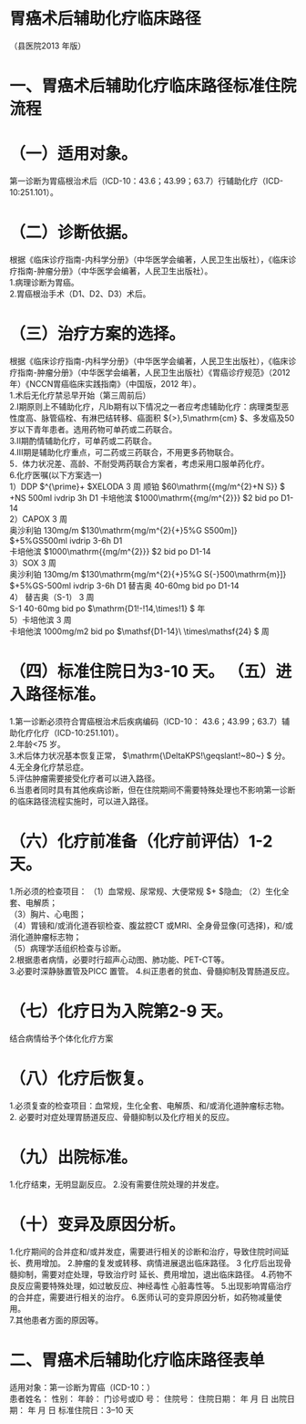 # 胃癌术后辅助化疗临床路径  
（县医院2013 年版）  
# 一、胃癌术后辅助化疗临床路径标准住院流程  
# （一）适用对象。  
第一诊断为胃癌根治术后（ICD-10：43.6；43.99；63.7）行辅助化疗（ICD-10:251.101）。  
# （二）诊断依据。  
根据《临床诊疗指南-内科学分册》（中华医学会编著，人民卫生出版社），《临床诊疗指南-肿瘤分册》（中华医学会编著，人民卫生出版社）。  
1.病理诊断为胃癌。  
2.胃癌根治手术（D1、D2、D3）术后。  
# （三）治疗方案的选择。  
根据《临床诊疗指南-内科学分册》（中华医学会编著，人民卫生出版社），《临床诊疗指南-肿瘤分册》（中华医学会编著，人民卫生出版社）《胃癌诊疗规范》（2012 年）《NCCN胃癌临床实践指南》（中国版，2012 年）。  
1.术后无化疗禁忌早开始（第三周前后）  
2.I期原则上不辅助化疗，凡Ib期有以下情况之一者应考虑辅助化疗：病理类型恶性度高、脉管癌栓、有淋巴结转移、癌面积 ${>}\,5\mathrm{cm} $、多发癌及50岁以下青年患者。选用药物可单药或二药联合。  
3.II期酌情辅助化疗，可单药或二药联合。  
4.III期是辅助化疗重点，可二药或三药联合，不用更多药物联合。  
5．体力状况差、高龄、不耐受两药联合方案者，考虑采用口服单药化疗。  
6.化疗医嘱(以下方案选一)  
1）DDP $^{\prime}+ $XELODA 3 周 顺铂  $60\mathrm{{mg/m^{2}+N S}} $ +NS 500ml ivdrip 3h D1  卡培他滨 $1000\mathrm{{mg/m^{2}}} $2  bid  po  D1-14  
2）CAPOX   3 周  
奥沙利铂 130mg/m $130\mathrm{mg/m^{2}{+}5\%G S500m]} $+5%GS500ml ivdrip 3-6h D1  
卡培他滨 $1000\mathrm{{mg/m^{2}}} $2  bid  po  D1-14  
3）SOX   3 周  
奥沙利铂 130mg/m $130\mathrm{mg/m^{2}{+}5\%G S{-}500\mathrm{m}]} $+5%GS-500ml ivdrip 3-6h D1 
    替吉奥  40-60mg bid po D1-14  
4） 替吉奥（S-1）   3 周  
S-1  40-60mg bid  po  $\mathrm{D1\!-\!14\,\times\!1} $ 年  
5）卡培他滨 3 周  
卡培他滨 1000mg/m2  bid  po  $\mathsf{D1-14}\ \times\mathsf{24} $ 周  
# （四）标准住院日为3-10 天。 （五）进入路径标准。  
1.第一诊断必须符合胃癌根治术后疾病编码（ICD-10：
43.6；43.99；63.7）辅助化疗化疗（ICD-10:251.101）。  
2.年龄<75 岁。  
3.术后体力状况基本恢复正常， $\mathrm{\DeltaKPS\!\geqslant\!~80~} $ 分。  
4.无全身化疗禁忌症。  
5.评估肿瘤需要接受化疗者可以进入路径。  
6.当患者同时具有其他疾病诊断，但在住院期间不需要特殊处理也不影响第一诊断的临床路径流程实施时，可以进入路径。  
# （六）化疗前准备（化疗前评估）1-2 天。  
1.所必须的检查项目： 
    （1）血常规、尿常规、大便常规 $+ $隐血; 
    （2）生化全套、电解质；  
（3）胸片、心电图；  
（4）胃镜和/或消化道吞钡检查、腹盆腔CT 或MRI、全身骨显像(可选择)，和/或消化道肿瘤标志物；  
（5）病理学活组织检查与诊断。  
2.根据患者病情，必要时行超声心动图、肺功能、PET-CT等。  
3.必要时深静脉置管及PICC 置管。 4.纠正患者的贫血、骨髓抑制及胃肠道反应。  
# （七）化疗日为入院第2-9 天。  
结合病情给予个体化化疗方案  
# （八）化疗后恢复。  
1.必须复查的检查项目：血常规，生化全套、电解质、和/或消化道肿瘤标志物。       2. 必要时对症处理胃肠道反应、骨髓抑制以及化疗相关的反应。  
# （九）出院标准。  
1.化疗结束，无明显副反应。 2.没有需要住院处理的并发症。  
# （十）变异及原因分析。  
1.化疗期间的合并症和/或并发症，需要进行相关的诊断和治疗，导致住院时间延长、费用增加。 2.肿瘤的复发或转移、病情进展退出临床路径。 3 化疗后出现骨髓抑制，需要对症处理，导致治疗时 延长、费用增加，退出临床路径。 4.药物不良反应需要特殊处理，如过敏反应、神经毒性 心脏毒性等。 5.出现影响胃癌治疗的合并症，需要进行相关的治疗。 6.医师认可的变异原因分析，如药物减量使用。  
7.其他患者方面的原因等。  
#     二、胃癌术后辅助化疗临床路径表单  
适用对象：第一诊断为胃癌（ICD-10：）  
患者姓名：           性别：      年龄：    门诊号或ID 号：       住院号：       住院日期：       年   月   日 出院日期：      年   月   日 标准住院日：3–10 天  
